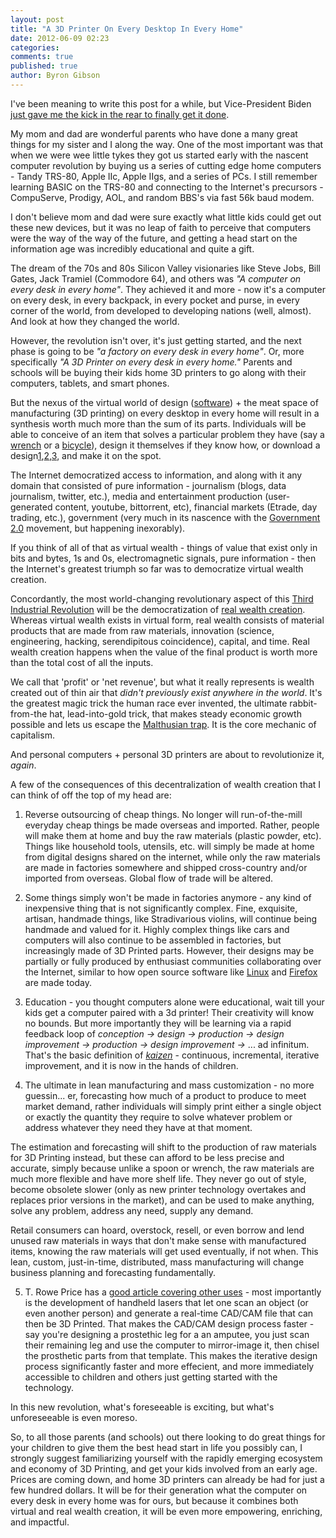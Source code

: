 ```yaml
---
layout: post
title: "A 3D Printer On Every Desktop In Every Home"
date: 2012-06-09 02:23
categories: 
comments: true
published: true
author: Byron Gibson
---
```

I've been meaning to write this post for a while, but Vice-President Biden [just gave me the kick in the rear to finally get it done][1].

My mom and dad are wonderful parents who have done a many great things for my sister and I along the way.  One of the most important was that when we were wee little tykes they got us started early with the nascent computer revolution by buying us a series of cutting edge home computers - Tandy TRS-80, Apple IIc, Apple IIgs, and a series of PCs.  I still remember learning BASIC on the TRS-80 and connecting to the Internet's precursors - CompuServe, Prodigy, AOL, and random BBS's via fast 56k baud modem.  

I don't believe mom and dad were sure exactly what little kids could get out these new devices, but it was no leap of faith to perceive that computers were the way of the way of the future, and getting a head start on the information age was incredibly educational and quite a gift.

The dream of the 70s and 80s Silicon Valley visionaries like Steve Jobs, Bill Gates, Jack Tramiel (Commodore 64), and others was *"A computer on every desk in every home"*.  They achieved it and more - now it's a computer on every desk, in every backpack, in every pocket and purse, in every corner of the world, from developed to developing nations (well, almost).  And look at how they changed the world.

However, the revolution isn't over, it's just getting started, and the next phase is going to be *"a factory on every desk in every home"*.  Or, more specifically *"A 3D Printer on every desk in every home."*  Parents and schools will be buying their kids home 3D printers to go along with their computers, tablets, and smart phones.

But the nexus of the virtual world of design ([software][5]) + the meat space of manufacturing (3D printing) on every desktop in every home will result in a synthesis worth much more than the sum of its parts.  Individuals will be able to conceive of an item that solves a particular problem they have (say a [wrench][2] or a [bicycle][3]), design it themselves if they know how, or download a design[1][7],[2][8],[3][9], and make it on the spot.

The Internet democratized access to information, and along with it any domain that consisted of pure information - journalism (blogs, data journalism, twitter, etc.), media and entertainment production (user-generated content, youtube, bittorrent, etc), financial markets (Etrade, day trading, etc.), government (very much in its nascence with the [Government 2.0][10] movement, but happening inexorably).  

If you think of all of that as virtual wealth - things of value that exist only in bits and bytes, 1s and 0s, electromagnetic signals, pure information - then the Internet's greatest triumph so far was to democratize virtual wealth creation.

Concordantly, the most world-changing revolutionary aspect of this [Third Industrial Revolution][6] will be the democratization of [real wealth creation][4].  Whereas virtual wealth exists in virtual form, real wealth consists of material products that are made from raw materials, innovation (science, engineering, hacking, serendipitous coincidence), capital, and time.  Real wealth creation happens when the value of the final product is worth more than the total cost of all the inputs.  

We call that 'profit' or 'net revenue', but what it really represents is wealth created out of thin air that *didn't previously exist anywhere in the world*.  It's the greatest magic trick the human race ever invented, the ultimate rabbit-from-the hat, lead-into-gold trick, that makes steady economic growth possible and lets us escape the [Malthusian trap][13].  It is the core mechanic of capitalism.

And personal computers + personal 3D printers are about to revolutionize it, *again*.

A few of the consequences of this decentralization of wealth creation that I can think of off the top of my head are:

1.  Reverse outsourcing of cheap things.  No longer will run-of-the-mill everyday cheap things be made overseas and imported.  Rather, people will make them at home and buy the raw materials (plastic powder, etc).  Things like household tools, utensils, etc. will simply be made at home from digital designs shared on the internet, while only the raw materials are made in factories somewhere and shipped cross-country and/or imported from overseas.  Global flow of trade will be altered.

2.  Some things simply won't be made in factories anymore - any kind of inexpensive thing that is not significantly complex.  Fine, exquisite, artisan, handmade things, like Stradivarious violins, will continue being handmade and valued for it.  Highly complex things like cars and computers will also continue to be assembled in factories, but increasingly made of 3D Printed parts.  However, their designs may be partially or fully produced by enthusiast communities collaborating over the Internet, similar to how open source software like [Linux][14] and [Firefox][15] are made today.

3.  Education - you thought computers alone were educational, wait till your kids get a computer paired with a 3d printer!  Their creativity will know no bounds.  But more importantly they will be learning via a rapid feedback loop of *conception -> design -> production -> design improvement -> production -> design improvement ->* ... ad infinitum.  That's the basic definition of *[kaizen][11]* - continuous, incremental, iterative improvement, and it is now in the hands of children.

4.  The ultimate in lean manufacturing and mass customization - no more guessin... er, forecasting how much of a product to produce to meet market demand, rather individuals will simply print either a single object or exactly the quantity they require to solve whatever problem or address whatever they need they have at that moment.  

The estimation and forecasting will shift to the production of raw materials for 3D Printing instead, but these can afford to be less precise and accurate, simply because unlike a spoon or wrench, the raw materials are much more flexible and have more shelf life.  They never go out of style, become obsolete slower (only as new printer technology overtakes and replaces prior versions in the market), and can be used to make anything, solve any problem, address any need, supply any demand.  

Retail consumers can hoard, overstock, resell, or even borrow and lend unused raw materials in ways that don't make sense with manufactured items, knowing the raw materials will get used eventually, if not when.  This lean, custom, just-in-time, distributed, mass manufacturing will change business planning and forecasting fundamentally.

5.  T. Rowe Price has a [good article covering other uses][12] - most importantly is the development of handheld lasers that let one scan an object (or even another person) and generate a real-time CAD/CAM file that can then be 3D Printed.  That makes the CAD/CAM design process faster - say you're designing a prostethic leg for a an amputee, you just scan their remaining leg and use the computer to mirror-image it, then chisel the prosthetic parts from that template.  This makes the iterative design process significantly faster and more effecient, and more immediately accessible to children and others just getting started with the technology.

In this new revolution, what's foreseeable is exciting, but what's unforeseeable is even moreso.

So, to all those parents (and schools) out there looking to do great things for your children to give them the best head start in life you possibly can, I strongly suggest familiarizing yourself with the rapidly emerging ecosystem and economy of 3D Printing, and get your kids involved from an early age.  Prices are coming down, and home 3D printers can already be had for just a few hundred dollars.  It will be for their generation what the computer on every desk in every home was for ours, but because it combines both virtual and real wealth creation, it will be even more empowering, enriching, and impactful.

[1]:    http://www.3dprinter.net/joe-biden-plugs-3d-printing-commencement-address
[2]:    http://www.youtube.com/watch?v=8aghzpO_UZE
[3]:    http://www.youtube.com/watch?v=hmxjLpu2BvY
[4]:    http://expectedpayoff.com/blog/2012/06/09/how-to-create-real-wealth/
[5]:    http://online.wsj.com/article/SB10001424053111903480904576512250915629460.html
[6]:    http://www.3dprinter.net/third-industrial-revolution-the-economist-gets-it
[7]:    http://www.thingiverse.com/
[8]:    http://i.materialise.com/
[9]:    http://www.shapeways.com
[10]:   http://radar.oreilly.com/gov2/
[11]:   http://en.wikipedia.org/wiki/Kaizen
[12]:   http://individual.troweprice.com/public/Retail/Planning-&-Research/Connections/3D-Printing/The-Game-Changer
[13]:   http://krugman.blogs.nytimes.com/2009/07/01/the-malthusian-insult/
[14]:   http://www.linuxfoundation.org/ 
[15]:   http://www.mozilla.org
